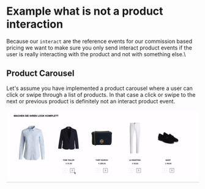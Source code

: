 # Example what is not a product interaction

Because our `interact` are the reference events for our commission based pricing we want to make sure you only send interact product events if the user is really interacting with the product and not with something else.\


## Product Carousel

Let's assume you have implemented a product carousel where a user can click or swipe through a list of products. In that case a click or swipe to the next or previous product is definitely not an interact product event.

![this action must not trigger an interact product event](../../../.gitbook/assets/notinteractproduct.gif)
